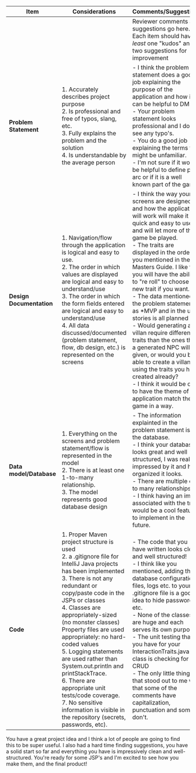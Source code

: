 |Item |Considerations| Comments/Suggestions<br/>|
|-------|---------|-------------------------------------------------------------------------------------------------------------------------------------------------------------------------------------------------------------------------------------------------------------------------------------------------------------------------------------------------------------------------------------------------------------------------------------------------------------------------------------------------------------------------------|
||| Reviewer comments and suggestions go here. Each item should have *at least* one "kudos" and two suggestions for improvement|
|**Problem Statement**|1. Accurately describes project purpose<br> 2. Is professional and free of typos, slang, etc.<br> 3. Fully explains the problem and the solution<br> 4. Is understandable by the average person| - I think the problem statement does a good job explaining the purpose of the application and how it can be helpful to DM's. <br>- Your problem statement looks professional and I don't see any typo's. <br>- You do a good job explaining the terms that might be unfamiliar. <br> - I'm not sure if it would be helpful to define plot arc or if it is a well known part of the game.
|**Design Documentation**|1. Navigation/flow through the application is logical and easy to use. <br>2. The order in which values are displayed are logical and easy to understand/use <br>3. The order in which the form fields entered are logical and easy to understand/use<br>4. All data discussed/documented (problem statement, flow, db design, etc.) is represented on the screens | - I think the way your screens are designed and how the application will work will make it quick and easy to use and will let more of the game be played. <br>- The traits are displayed in the order you mentioned in the Masters Guide. I like that you will have the ability to "re roll" to choose a new trait if you want. <br>- The data mentioned in the problem statement as *MVP and in the user stories is all planned for. <br>- Would generating a villan require different traits than the ones that a generated NPC will be given, or would you be able to create a villan using the traits you have created already? <br>- I think it would be cool to have the theme of the application match the game in a way.
|**Data model/Database**|1. Everything on the screens and problem statement/flow is represented in the model <br> 2. There is at least one 1-to-many relationship.<br> 3. The model represents good database design <br>| - The information explainted in the problem statement is in the database.<br> - I think your database looks great and well structured, I was really impressed by it and how organized it looks. <br>- There are multiple one to many relationships. <br>- I think having an image associated with the traits would be a cool feature to implement in the future.
|**Code**|1. Proper Maven project structure is used<br> 2. a .gitignore file for IntelliJ Java projects has been implemented <br> 3. There is not any redundant or copy/paste code in the JSPs or classes<br> 4. Classes are appropriately-sized (no monster classes)<br> Property files are used appropriately: no hard-coded values <br> 5. Logging statements are used rather than System.out.println and printStackTrace.<br> 6. There are appropriate unit tests/code coverage.  7. No sensitive information is visible in the repository (secrets, passwords, etc). | - The code that you have written looks clean and well structured! <br>- I think like you mentioned, adding the database configuration files, logs etc. to your .gitignore file is a good idea to hide passwords, etc. <br>- None of the classes are huge and each serves its own purpose. <br>- The unit testing that you have for your InteractionTraits.java class is checking for CRUD <br>- The only little thing that stood out to me was that some of the comments have capitalization, punctuation and some don't.  

You have a great project idea and I think a lot of people are going to find this to be super useful. I also had a hard time finding suggestions, you have a solid start so far and everything you have is impressively clean and well-structured. You're ready for some JSP's and I'm excited to see how you make them, and the final product!